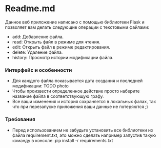 # Readme.md
Данное веб приложение написано с помощью библиотеки Flask и позволяет вам делать следующие операции с текстовыми файлами:
* add: Добавление файла.
* read: Открыть файл в режиме для чтения.
* edit: Открыть файл в режиме редактирования.
* delete: Удаление файла.
* history: Просмотр истории модификации файла.

### Интерфейс и особенности

* Для каждого файла показывается дата создания и последней модификации: TODO photo
* Чтобы произвести определенное действие просто наберите название файла в соответствующую графу.
* Все ваши изменения и история сохраняется в локальных фалах, так что при перезапуске приложения ваши данные не потеряются ;)

### Требования
* Перед использованием не забудьте установить все библиотеки из файла requirement.txt, это можно сделать например запустив такую команду в консоле: pip install -r requirements.txt

